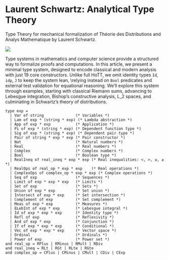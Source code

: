 Laurent Schwartz: Analytical Type Theory
========================================

Type Theory for mechanical formalization of Théorie des
Distributions and Analys Mathematique by Laurent Schwartz.

<img src="https://laurent.groupoid.space/img/laurent.jpg" widht=600>

Type systems in mathematics and computer science provide
a structured way to formalize proofs and computations.
In this article, we present a minimal type system,
designed to encode classical and modern analysis with
just 19 core constructors. Unlike full HoTT,
we omit identity types `Id`, `idp`, `J` to keep the system lean,
\relying instead on `Bool` predicates and external test validation
for equational reasoning. We’ll explore this system through
examples, starting with classical Riemann sums, advancing
to Lebesgue integration, Bishop’s constructive analysis, L_2 spaces,
and culminating in Schwartz’s theory of distributions.

```
type exp =
  | Var of string              (* Variables *)
  | Lam of exp * (string * exp) (* Lambda abstraction *)
  | App of exp * exp           (* Application *)
  | Pi of exp * (string * exp) (* Dependent function type *)
  | Sig of exp * (string * exp) (* Dependent pair type *)
  | Pair of string * exp * exp (* Pair constructor *)
  | Nat                        (* Natural numbers *)
  | Real                       (* Real numbers *)
  | Complex                    (* Complex numbers *)
  | Bool                       (* Boolean type *)
  | RealIneq of real_ineq * exp * exp (* Real inequalities: <, >, ≤, ≥ *)
  | RealOps of real_op * exp * exp    (* Real operations *)
  | ComplexOps of complex_op * exp * exp (* Complex operations *)
  | Seq of exp                 (* Sequences *)
  | Limit of exp * exp * exp   (* Limits *)
  | Set of exp                 (* Sets *)
  | Union of exp * exp         (* Set union *)
  | Intersect of exp * exp     (* Set intersection *)
  | Complement of exp          (* Set complement *)
  | Meas of exp * exp          (* Measures *)
  | ELebInt of exp * exp       (* Lebesgue integral *)
  | Id of exp * exp * exp      (* Identity type *)
  | Refl of exp                (* Reflexivity *)
  | And of exp * exp           (* Conjunction *)
  | If of exp * exp * exp      (* Conditional *)
  | Vec of exp * exp * exp     (* Vector space *)
  | Ordinal                    (* Ordinals *)
  | Power of exp               (* Power set *)
and real_op = RPlus | RMinus | RMult | RDiv
and real_ineq = RLt | RGt | RLte | RGte
and complex_op = CPlus | CMinus | CMult | CDiv | CExp
```

